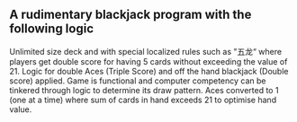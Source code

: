 ## A rudimentary blackjack program with the following logic

Unlimited size deck and with special localized rules such as "五龙“ where players get double score for having 5 cards without exceeding the value of 21.
Logic for double Aces (Triple Score) and off the hand blackjack (Double score) applied. Game is functional and computer competency can be tinkered through logic to determine its draw pattern. Aces converted to 1 (one at a time) where sum of cards in hand exceeds 21 to optimise hand value.
